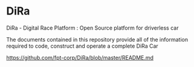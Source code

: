 # DiRa
DiRa - Digital Race Platform : Open Source platform for driverless car

The documents contained in this repository provide all of the information required to code, construct and operate a complete DiRa Car


https://github.com/fpt-corp/DiRa/blob/master/README.md
